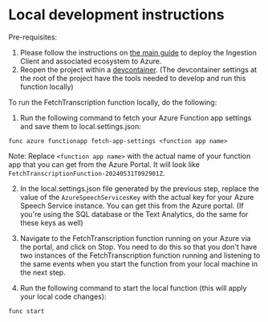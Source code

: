 # Local development instructions

Pre-requisites:
1. Please follow the instructions on [the main guide](./../infra/guide.md#ingestion-client-setup-instructions) to deploy the Ingestion Client and associated ecosystem to Azure.
2. Reopen the project within a [devcontainer](https://containers.dev/overview). (The devcontainer settings at the root of the project have the tools needed to develop and run this function locally)

To run the FetchTranscription function locally, do the following:

1. Run the following command to fetch your Azure Function app settings and save them to local.settings.json:

```
func azure functionapp fetch-app-settings <function app name>
```

Note: Replace `<function app name>` with the actual name of your function app that you can get from the Azure Portal. It will look like `FetchTranscriptionFunction-20240531T092901Z`.

2. In the local.settings.json file generated by the previous step, replace the value of the `AzureSpeechServicesKey` with the actual key for your Azure Speech Service instance. You can get this from the Azure portal. (If you're using the SQL database or the Text Analytics, do the same for these keys as well)

3. Navigate to the FetchTranscription function running on your Azure via the portal, and click on Stop. You need to do this so that you don't have two instances of the FetchTranscription function running and listening to the same events when you start the function from your local machine in the next step.

4. Run the following command to start the local function (this will apply your local code changes):

```
func start
```